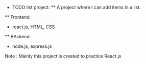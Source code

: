 * TODO list project:
** A project where I can add items in a list.

** Frontend:
  - react.js, HTML, CSS

** BAckend: 
  - node.js, express.js

Note : Mainly this project is created to practice React.js
